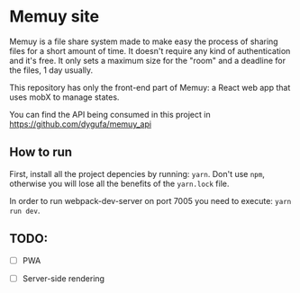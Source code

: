 # Memuy site
Memuy is a file share system made to make easy the process of sharing files for a short amount of time. It doesn't require any kind of authentication and it's free. It only sets a maximum size for the "room" and a deadline for the files, 1 day usually.

This repository has only the front-end part of Memuy: a React web app that uses mobX to manage states.  

You can find the API being consumed in this project in <https://github.com/dygufa/memuy_api>

## How to run

First, install all the project depencies by running: `yarn`. Don't use `npm`, otherwise you will lose all the benefits of the `yarn.lock` file.

In order to run webpack-dev-server on port 7005 you need to execute: `yarn run dev`.

## TODO:
- [ ] PWA
- [ ] Server-side rendering

